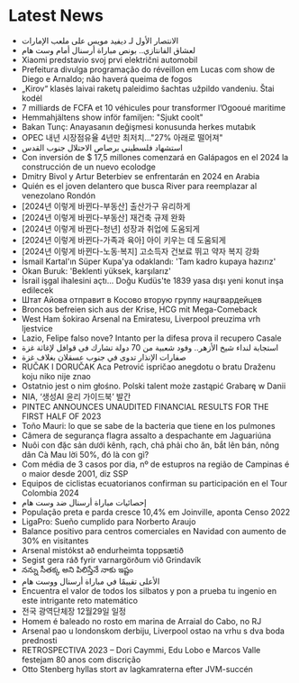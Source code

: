 # Latest News
-  الانتصار الأول لـ ديفيد مويس على ملعب الإمارات
-  لعشاق الفانتازي.. بونص مباراة أرسنال أمام وست هام
-  Xiaomi predstavio svoj prvi električni automobil
-  Prefeitura divulga programação do réveillon em Lucas com show de Diego e Arnaldo; não haverá queima de fogos
-  „Kirov“ klasės laivai raketų paleidimo šachtas užpildo vandeniu. Štai kodėl
-  7 milliards de FCFA et 10 véhicules pour transformer l’Ogooué maritime
-  Hemmahjältens show inför familjen: "Sjukt coolt"
-  Bakan Tunç: Anayasanın değişmesi konusunda herkes mutabık
-  OPEC 내년 시장점유율 4년만 최저치…"27% 아래로 떨어져"
-  استشهاد فلسطيني برصاص الاحتلال جنوب القدس
-  Con inversión de $ 17,5 millones comenzará en Galápagos en el 2024 la construcción de un nuevo ecolodge
-  Dmitry Bivol y Artur Beterbiev se enfrentarán en 2024 en Arabia
-  Quién es el joven delantero que busca River para reemplazar al venezolano Rondón
-  [2024년 이렇게 바뀐다-부동산] 출산가구 유리하게
-  [2024년 이렇게 바뀐다-부동산] 재건축 규제 완화
-  [2024년 이렇게 바뀐다-청년] 성장과 취업에 도움되게
-  [2024년 이렇게 바뀐다-가족과 육아] 아이 키우는 데 도움되게
-  [2024년 이렇게 바뀐다-노동·복지] 고소득자 건보료 뛰고 약자 복지 강화
-  İsmail Kartal'ın Süper Kupa'ya odaklandı: 'Tam kadro kupaya hazırız'
-  Okan Buruk: 'Beklenti yüksek, karşılarız'
-  İsrail işgal ihalesini açtı... Doğu Kudüs'te 1839 yasa dışı yeni konut inşa edilecek
-  Штат Айова отправит в Косово вторую группу нацгвардейцев
-  Broncos befreien sich aus der Krise, HCG mit Mega-Comeback
-  West Ham šokirao Arsenal na Emiratesu, Liverpool preuzima vrh ljestvice
-  Lazio, Felipe falso nove? Intanto per la difesa prova il recupero Casale
-  استجابة لنداء شيخ الأزهر.. وفود شعبية من 70 دولة تشارك فى قوافل لإغاثة غزة
-  صفارات الإنذار تدوى في جنوب عسقلان بغلاف غزة
-  RUČAK I DORUČAK Aca Petrović ispričao anegdotu o bratu Draženu koju niko nije znao
-  Ostatnio jest o nim głośno. Polski talent może zastąpić Grabarę w Danii
-  NIA, ‘생성AI 윤리 가이드북’ 발간
-  PINTEC ANNOUNCES UNAUDITED FINANCIAL RESULTS FOR THE FIRST HALF OF 2023
-  Toño Mauri: lo que se sabe de la bacteria que tiene en los pulmones
-  Câmera de segurança flagra assalto a despachante em Jaguariúna
-  Nuôi con đặc sản dưới kênh, rạch, chả phải cho ăn, bắt lên bán, nông dân Cà Mau lời 50%, đó là con gì?
-  Com média de 3 casos por dia, nº de estupros na região de Campinas é o maior desde 2001, diz SSP
-  Equipos de ciclistas ecuatorianos confirman su participación en el Tour Colombia 2024
-  إحصائيات مباراة أرسنال ضد وست هام
-  População preta e parda cresce 10,4% em Joinville, aponta Censo 2022
-  LigaPro: Sueño cumplido para Norberto Araujo
-  Balance positivo para centros comerciales en Navidad con aumento de 30% en visitantes
-  Arsenal mistókst að endurheimta toppsætið
-  Segist gera ráð fyrir varnargörðum við Grindavík
-  నన్ను సీతక్క అని పిలిస్తేనే నాకు ఇష్టం
-  الأعلى تقييمًا في مباراة أرسنال ووست هام
-  Encuentra el valor de todos los silbatos y pon a prueba tu ingenio en este intrigante reto matemático
-  전국 광역단체장 12월29일 일정
-  Homem é baleado no rosto em marina de Arraial do Cabo, no RJ
-  Arsenal pao u londonskom derbiju, Liverpool ostao na vrhu s dva boda prednosti
-  RETROSPECTIVA 2023 – Dori Caymmi, Edu Lobo e Marcos Valle festejam 80 anos com discrição
-  Otto Stenberg hyllas stort av lagkamraterna efter JVM-succén
